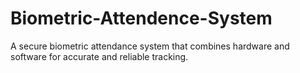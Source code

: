 # Biometric-Attendence-System
A secure biometric attendance system that combines hardware and software for accurate and reliable tracking.
